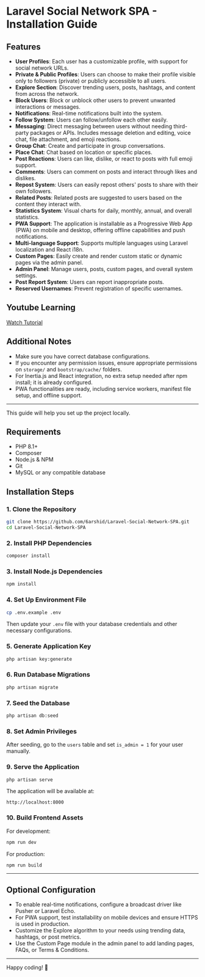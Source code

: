 # Laravel Social Network SPA - Installation Guide

## Features

- **User Profiles**: Each user has a customizable profile, with support for social network URLs.
- **Private & Public Profiles**: Users can choose to make their profile visible only to followers (private) or publicly accessible to all users.
- **Explore Section**: Discover trending users, posts, hashtags, and content from across the network.
- **Block Users**: Block or unblock other users to prevent unwanted interactions or messages.
- **Notifications**: Real-time notifications built into the system.
- **Follow System**: Users can follow/unfollow each other easily.
- **Messaging**: Direct messaging between users without needing third-party packages or APIs. Includes message deletion and editing, voice chat, file attachment, and emoji reactions.
- **Group Chat**: Create and participate in group conversations.
- **Place Chat**: Chat based on location or specific places.
- **Post Reactions**: Users can like, dislike, or react to posts with full emoji support.
- **Comments**: Users can comment on posts and interact through likes and dislikes.
- **Repost System**: Users can easily repost others' posts to share with their own followers.
- **Related Posts**: Related posts are suggested to users based on the content they interact with.
- **Statistics System**: Visual charts for daily, monthly, annual, and overall statistics.
- **PWA Support**: The application is installable as a Progressive Web App (PWA) on mobile and desktop, offering offline capabilities and push notifications.
- **Multi-language Support**: Supports multiple languages using Laravel localization and React i18n.
- **Custom Pages**: Easily create and render custom static or dynamic pages via the admin panel.
- **Admin Panel**: Manage users, posts, custom pages, and overall system settings.
- **Post Report System**: Users can report inappropriate posts.
- **Reserved Usernames**: Prevent registration of specific usernames.

## Youtube Learning

[Watch Tutorial](https://www.youtube.com/watch?v=Ll8t6B62w8s)

## Additional Notes

- Make sure you have correct database configurations.
- If you encounter any permission issues, ensure appropriate permissions on `storage/` and `bootstrap/cache/` folders.
- For Inertia.js and React integration, no extra setup needed after npm install; it is already configured.
- PWA functionalities are ready, including service workers, manifest file setup, and offline support.

---

This guide will help you set up the project locally.

## Requirements

- PHP 8.1+
- Composer
- Node.js & NPM
- Git
- MySQL or any compatible database

## Installation Steps

### 1. Clone the Repository

```bash
git clone https://github.com/6arshid/Laravel-Social-Network-SPA.git
cd Laravel-Social-Network-SPA
```

### 2. Install PHP Dependencies

```bash
composer install
```

### 3. Install Node.js Dependencies

```bash
npm install
```

### 4. Set Up Environment File

```bash
cp .env.example .env
```

Then update your `.env` file with your database credentials and other necessary configurations.

### 5. Generate Application Key

```bash
php artisan key:generate
```

### 6. Run Database Migrations

```bash
php artisan migrate
```

### 7. Seed the Database

```bash
php artisan db:seed
```

### 8. Set Admin Privileges

After seeding, go to the `users` table and set `is_admin = 1` for your user manually.

### 9. Serve the Application

```bash
php artisan serve
```

The application will be available at:

```
http://localhost:8000
```

### 10. Build Frontend Assets

For development:

```bash
npm run dev
```

For production:

```bash
npm run build
```

---

## Optional Configuration

- To enable real-time notifications, configure a broadcast driver like Pusher or Laravel Echo.
- For PWA support, test installability on mobile devices and ensure HTTPS is used in production.
- Customize the Explore algorithm to your needs using trending data, hashtags, or post metrics.
- Use the Custom Page module in the admin panel to add landing pages, FAQs, or Terms & Conditions.

---

Happy coding! 🚀
